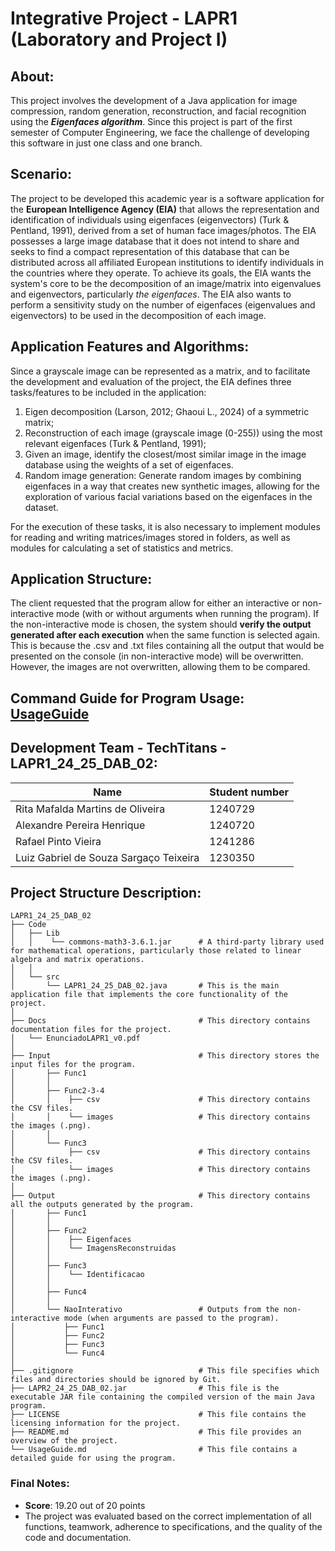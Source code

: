 # Integrative Project - LAPR1 (Laboratory and Project I)

## **About:**
This project involves the development of a Java application for image compression, random generation, reconstruction, and facial recognition using the ***Eigenfaces algorithm***. Since this project is part of the first semester of Computer Engineering, we face the challenge of developing this software in just one class and one branch.

## **Scenario:**
The project to be developed this academic year is a software application for the **European Intelligence Agency (EIA)** that allows the representation and identification of individuals using eigenfaces (eigenvectors) (Turk & Pentland, 1991), derived from a set of human face images/photos. The EIA possesses a large image database that it does not intend to share and seeks to find a compact representation of this database that can be distributed across all affiliated European institutions to identify individuals in the countries where they operate. To achieve its goals, the EIA wants the system's core to be the decomposition of an image/matrix into eigenvalues and eigenvectors, particularly *the eigenfaces*. The EIA also wants to perform a sensitivity study on the number of eigenfaces (eigenvalues and eigenvectors) to be used in the decomposition of each image.

## **Application Features and Algorithms:**
Since a grayscale image can be represented as a matrix, and to facilitate the development and evaluation of the project, the EIA defines three tasks/features to be included in the application:
 1. Eigen decomposition (Larson, 2012; Ghaoui L., 2024) of a symmetric matrix;
 2. Reconstruction of each image (grayscale image (0-255)) using the most relevant eigenfaces (Turk & Pentland, 1991);
 3. Given an image, identify the closest/most similar image in the image database using the weights of a set of eigenfaces.
 4. Random image generation: Generate random images by combining eigenfaces in a way that creates new synthetic images, allowing for the exploration of various facial variations based on the eigenfaces in the dataset.
    
For the execution of these tasks, it is also necessary to implement modules for reading and writing matrices/images stored in folders, as well as modules for calculating a set of statistics and metrics.

## **Application Structure:**
The client requested that the program allow for either an interactive or non-interactive mode (with or without arguments when running the program). If the non-interactive mode is chosen, the system should **verify the output generated after each execution** when the same function is selected again. This is because the .csv and .txt files containing all the output that would be presented on the console (in non-interactive mode) will be overwritten. However, the images are not overwritten, allowing them to be compared.

## **Command Guide for Program Usage: [UsageGuide](UsageGuide.md)**


## **Development Team - TechTitans - LAPR1_24_25_DAB_02:**
| Name                                  | Student number|
|-----------------------------------------|-----------|
| Rita Mafalda Martins de Oliveira        | 1240729   |
| Alexandre Pereira Henrique              | 1240720   |
| Rafael Pinto Vieira                     | 1241286   |
| Luiz Gabriel de Souza Sargaço Teixeira  | 1230350   |exi

## Project Structure Description:
```plaintext
LAPR1_24_25_DAB_02
├── Code
│   ├── Lib                                
│   │    └── commons-math3-3.6.1.jar      # A third-party library used for mathematical operations, particularly those related to linear algebra and matrix operations.
│   │
│   └── src
│       └── LAPR1_24_25_DAB_02.java       # This is the main application file that implements the core functionality of the project.
│
├── Docs                                  # This directory contains documentation files for the project.
│   └── EnunciadoLAPR1_v0.pdf             
│
├── Input                                 # This directory stores the input files for the program.
│       ├── Func1                        
│       │
│       ├── Func2-3-4                       
│       │    ├── csv                      # This directory contains the CSV files.
│       │    └── images                   # This directory contains the images (.png).
│       │
│       └── Func3
│            ├── csv                      # This directory contains the CSV files.
│            └── images                   # This directory contains the images (.png).
│
├── Output                                # This directory contains all the outputs generated by the program.
│       ├── Func1                         
│       │
│       ├── Func2                         
│       │    ├── Eigenfaces               
│       │    └── ImagensReconstruidas     
│       │
│       ├── Func3
│       │    └── Identificacao            
│       │
│       ├── Func4                         
│       │
│       └── NaoInterativo                 # Outputs from the non-interactive mode (when arguments are passed to the program).
│           ├── Func1
│           ├── Func2
│           ├── Func3
│           └── Func4
│
├── .gitignore                            # This file specifies which files and directories should be ignored by Git.
├── LAPR2_24_25_DAB_02.jar                # This file is the executable JAR file containing the compiled version of the main Java program.
├── LICENSE                               # This file contains the licensing information for the project.
├── README.md                             # This file provides an overview of the project.
└── UsageGuide.md                         # This file contains a detailed guide for using the program.
```

### Final Notes:
- **Score**: 19.20 out of 20 points
- The project was evaluated based on the correct implementation of all functions, teamwork, adherence to specifications, and the quality of the code and documentation.
